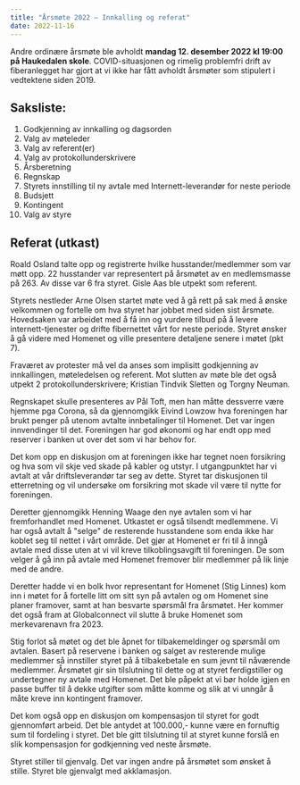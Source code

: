 ```yaml
---
title: "Årsmøte 2022 – Innkalling og referat"
date: 2022-11-16
---
```


Andre ordinære årsmøte ble avholdt **mandag 12. desember 2022 kl 19:00 på
Haukedalen skole**.  COVID-situasjonen og rimelig problemfri drift av fiberanlegget
har gjort at vi ikke har fått avholdt årsmøter som stipulert i vedtektene siden
2019.

## Saksliste:

1. Godkjenning av innkalling og dagsorden
2. Valg av møteleder
3. Valg av referent(er)
4. Valg av protokollunderskrivere
5. Årsberetning
6. Regnskap
7. Styrets innstilling til ny avtale med Internett-leverandør for neste periode
8. Budsjett
9. Kontingent
10. Valg av styre

## Referat (utkast)

Roald Osland talte opp og registrerte hvilke husstander/medlemmer som var møtt
opp.  22 husstander var representert på årsmøtet av en medlemsmasse på 263.
Av disse var 6 fra styret.  Gisle Aas ble utpekt som referent.

Styrets nestleder Arne Olsen startet møte ved å gå rett på sak med å ønske velkommen
og fortelle om hva styret har jobbet med siden sist årsmøte.  Hovedsaken var
arbeidet med å få inn og vurdere tilbud på å levere internett-tjenester og drifte
fibernettet vårt for neste periode. Styret ønsker å gå videre med Homenet og ville presentere detaljene senere i møtet (pkt 7).

Fraværet av protester må vel da anses som implisitt godkjenning av innkallingen, møteledelsen og referent. Mot slutten av møte ble det også utpekt 2 protokollunderskrivere; Kristian Tindvik Sletten og Torgny Neuman.

Regnskapet skulle presenteres av Pål Toft, men han måtte dessverre være hjemme
pga Corona, så da gjennomgikk Eivind Lowzow hva foreningen har brukt penger på
utenom avtalte innbetalinger til Homenet. Det var ingen innvendinger til det.
Foreningen har god økonomi og har endt opp med reserver i banken ut over det
som vi har behov for.

Det kom opp en diskusjon om at foreningen ikke har tegnet noen forsikring og
hva som vil skje ved skade på kabler og utstyr. I utgangpunktet har vi avtalt at
vår driftsleverandør tar seg av dette. Styret tar diskusjonen til etterretning
og vil undersøke om forsikring mot skade vil være til nytte for foreningen.

Deretter gjennomgikk Henning Waage den nye avtalen som vi har fremforhandlet med
Homenet. Utkastet er også tilsendt medlemmene. Vi har også avtalt å "selge" de
resterende husstandene som enda ikke har koblet seg til nettet i vårt område.
Det gjør at Homenet er fri til å inngå avtale med disse uten at vi vil kreve
tilkoblingsavgift til foreningen. De som velger å gå inn på avtale med Homenet
fremover blir medlemmer på lik linje med de andre.

Deretter hadde vi en bolk hvor representant for Homenet (Stig Linnes) kom inn i
møtet for å fortelle litt om sitt syn på avtalen og om Homenet sine planer
framover, samt at han besvarte spørsmål fra årsmøtet. Her kommer det også fram
at Globalconnect vil slutte å bruke Homenet som merkevarenavn fra 2023.

Stig forlot så møtet og det ble åpnet for tilbakemeldinger og spørsmål om
avtalen.  Basert på reservene i banken og salget av resterende mulige
medlemmer så innstiller styret på å tilbakebetale en sum jevnt til nåværende
medlemmer.  Årsmøtet gir sin tilslutning til dette og at styret ferdigstiller
og undertegner ny avtale med Homenet. Det ble påpekt at vi bør holde igjen en
passe buffer til å dekke utgifter som måtte komme og slik at vi unngår å måte kreve
inn kontingent framover.

Det kom også opp en diskusjon om kompensasjon til styret for godt
gjennomført arbeid. Det ble antydet at 100.000,- kunne være en fornuftig sum til
fordeling i styret. Det ble gitt tilslutning til at styret kunne forslå en slik
kompensasjon for godkjenning ved neste årsmøte.

Styret stiller til gjenvalg. Det var ingen andre på årsmøtet som ønsket å stille.
Styret ble gjenvalgt med akklamasjon.
